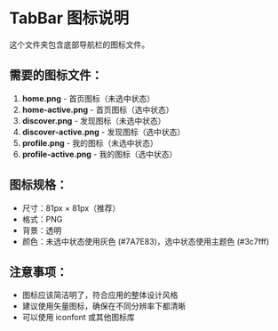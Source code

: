 # TabBar 图标说明

这个文件夹包含底部导航栏的图标文件。

## 需要的图标文件：

1. **home.png** - 首页图标（未选中状态）
2. **home-active.png** - 首页图标（选中状态）
3. **discover.png** - 发现图标（未选中状态）
4. **discover-active.png** - 发现图标（选中状态）
5. **profile.png** - 我的图标（未选中状态）
6. **profile-active.png** - 我的图标（选中状态）

## 图标规格：

- 尺寸：81px × 81px（推荐）
- 格式：PNG
- 背景：透明
- 颜色：未选中状态使用灰色 (#7A7E83)，选中状态使用主题色 (#3c7fff)

## 注意事项：

- 图标应该简洁明了，符合应用的整体设计风格
- 建议使用矢量图标，确保在不同分辨率下都清晰
- 可以使用 iconfont 或其他图标库
